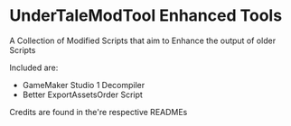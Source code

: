 # UnderTaleModTool Enhanced Tools
A Collection of Modified Scripts that aim to Enhance the output of older Scripts

Included are:

- GameMaker Studio 1 Decompiler
- Better ExportAssetsOrder Script

Credits are found in the're respective READMEs
